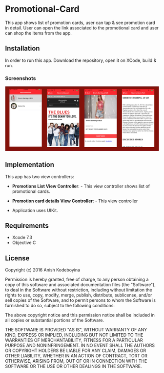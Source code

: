 # Promotional-Card
This app shows list of promotion cards, user can tap & see promotion card in detail. User can open the link associated to the promotional card and user can shop the items from the app.    

## Installation
In order to run this app. Download the repository, open it on XCode, build & run.


### Screenshots
![alt tag](https://github.com/kak2008/Promotional-Card/blob/master/Screen%20Shots/Screen%20Shot%202016-08-04%20at%202.03.29%20AM.png)

## Implementation
This app has two view controllers:
- __Promotions List View Controller__: - This view controller shows list of promotional cards.

- __Promotion card details View Controller__: - This view controller 

- Application uses UIKit.

## Requirements
* Xcode 7.3
* Objective C

## License
Copyright (c) 2016 Anish Kodeboyina

Permission is hereby granted, free of charge, to any person obtaining a copy of this software and associated documentation files (the "Software"), to deal in the Software without restriction, including without limitation the rights to use, copy, modify, merge, publish, distribute, sublicense, and/or sell copies of the Software, and to permit persons to whom the Software is furnished to do so, subject to the following conditions:

The above copyright notice and this permission notice shall be included in all copies or substantial portions of the Software.

THE SOFTWARE IS PROVIDED "AS IS", WITHOUT WARRANTY OF ANY KIND, EXPRESS OR IMPLIED, INCLUDING BUT NOT LIMITED TO THE WARRANTIES OF MERCHANTABILITY, FITNESS FOR A PARTICULAR PURPOSE AND NONINFRINGEMENT. IN NO EVENT SHALL THE AUTHORS OR COPYRIGHT HOLDERS BE LIABLE FOR ANY CLAIM, DAMAGES OR OTHER LIABILITY, WHETHER IN AN ACTION OF CONTRACT, TORT OR OTHERWISE, ARISING FROM, OUT OF OR IN CONNECTION WITH THE SOFTWARE OR THE USE OR OTHER DEALINGS IN THE SOFTWARE.
